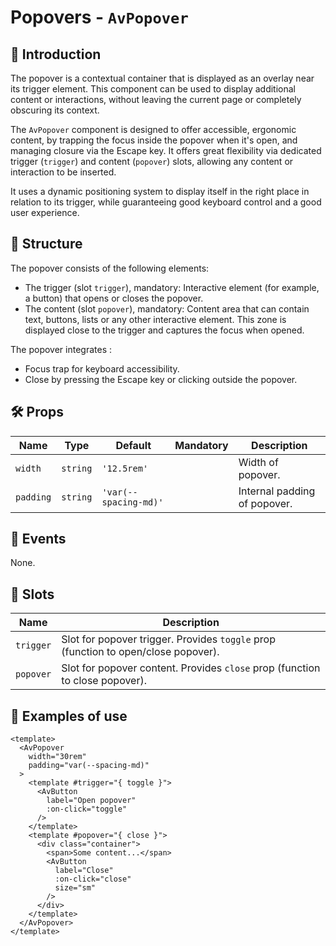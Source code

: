 # Popovers - `AvPopover`

## 🌟 Introduction

The popover is a contextual container that is displayed as an overlay near its trigger element. This component can be used to display additional content or interactions, without leaving the current page or completely obscuring its context.

The `AvPopover` component is designed to offer accessible, ergonomic content, by trapping the focus inside the popover when it's open, and managing closure via the Escape key. It offers great flexibility via dedicated trigger (`trigger`) and content (`popover`) slots, allowing any content or interaction to be inserted.

It uses a dynamic positioning system to display itself in the right place in relation to its trigger, while guaranteeing good keyboard control and a good user experience.

## 📐 Structure

The popover consists of the following elements:
- The trigger (slot `trigger`), mandatory: Interactive element (for example, a button) that opens or closes the popover.
- The content (slot `popover`), mandatory: Content area that can contain text, buttons, lists or any other interactive element. This zone is displayed close to the trigger and captures the focus when opened.

The popover integrates :
- Focus trap for keyboard accessibility.
- Close by pressing the Escape key or clicking outside the popover.

## 🛠️ Props

| Name | Type | Default | Mandatory | Description |
| --- | --- | --- | --- | --- |
| `width` | `string` | `'12.5rem'` | | Width of popover. |
| `padding` | `string` | `'var(--spacing-md)'` | | Internal padding of popover. |

## 📡 Events

None.

## 🧩 Slots

| Name | Description |
| --- | --- |
| `trigger` | Slot for popover trigger. Provides `toggle` prop (function to open/close popover). |
| `popover` | Slot for popover content. Provides `close` prop (function to close popover). |

## 📝 Examples of use

```vue
<template>
  <AvPopover
    width="30rem"
    padding="var(--spacing-md)"
  >
    <template #trigger="{ toggle }">
      <AvButton
        label="Open popover"
        :on-click="toggle"
      />
    </template>
    <template #popover="{ close }">
      <div class="container">
        <span>Some content...</span>
        <AvButton
          label="Close"
          :on-click="close"
          size="sm"
        />
      </div>
    </template>
  </AvPopover>
</template>
```
